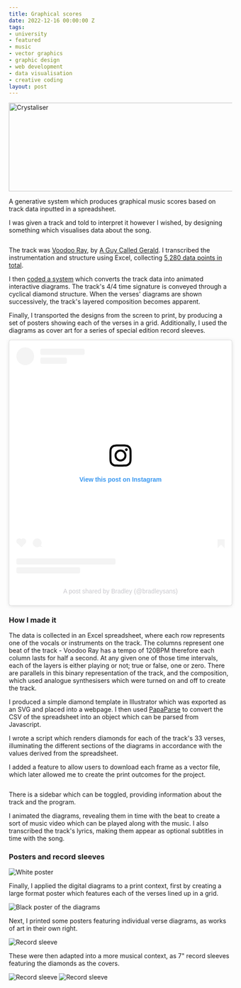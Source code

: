 ```yaml
---
title: Graphical scores
date: 2022-12-16 00:00:00 Z
tags:
- university
- featured
- music
- vector graphics
- graphic design
- web development
- data visualisation
- creative coding
layout: post
---
```


<img src="https://bradleysans.uk/projects/crystaliser/voodoo.png" height="200px" width="600px" alt="Crystaliser" class="featureImage">
    <p>A generative system which produces graphical music scores based on track data inputted in a spreadsheet.</p>
    <p>I was given a track and told to interpret it however I wished, by designing something which visualises data about
        the song.</p>
    <img src="/projects/crystaliser/verses.png" alt="">
    <p>The track was <a href="https://www.youtube.com/watch?v=wPLvWwMlnZU" class="iconLink">Voodoo Ray</a>, by <a href="https://en.wikipedia.org/wiki/A_Guy_Called_Gerald" class="iconLink">A Guy Called Gerald</a>. I transcribed the instrumentation and structure using Excel,
        collecting <a href="http://crystaliser.github.io/voodoo-ray.csv" class="iconLink">5,280 data points in total</a>.</p>
    <p>I then <a href="https://github.com/crystaliser/crystaliser.github.io" class="iconLink">coded a system</a> which converts the track data into animated interactive diagrams. The track's 4/4 time
        signature is conveyed through a cyclical diamond structure. When the verses' diagrams are shown successively,
        the track's layered composition becomes apparent.</p>
    <p>Finally, I transported the designs from the screen to print, by producing a set of posters showing each of the
        verses in a grid. Additionally, I used the diagrams as cover art for a series of special edition record sleeves.
    </p>
    <blockquote class="instagram-media" data-instgrm-captioned
        data-instgrm-permalink="https://www.instagram.com/p/CmSVymctKu8/?utm_source=ig_embed&amp;utm_campaign=loading"
        data-instgrm-version="14"
        style=" background:#FFF; border:0; border-radius:3px; box-shadow:0 0 1px 0 rgba(0,0,0,0.5),0 1px 10px 0 rgba(0,0,0,0.15); margin: 1px; max-width:540px; min-width:326px; padding:0; width:99.375%; width:-webkit-calc(100% - 2px); width:calc(100% - 2px);">
        <div style="padding:16px;"> <a
                href="https://www.instagram.com/p/CmSVymctKu8/?utm_source=ig_embed&amp;utm_campaign=loading"
                style=" background:#FFFFFF; line-height:0; padding:0 0; text-align:center; text-decoration:none; width:100%;"
                target="_blank">
                <div style=" display: flex; flex-direction: row; align-items: center;">
                    <div
                        style="background-color: #F4F4F4; border-radius: 50%; flex-grow: 0; height: 40px; margin-right: 14px; width: 40px;">
                    </div>
                    <div style="display: flex; flex-direction: column; flex-grow: 1; justify-content: center;">
                        <div
                            style=" background-color: #F4F4F4; border-radius: 4px; flex-grow: 0; height: 14px; margin-bottom: 6px; width: 100px;">
                        </div>
                        <div
                            style=" background-color: #F4F4F4; border-radius: 4px; flex-grow: 0; height: 14px; width: 60px;">
                        </div>
                    </div>
                </div>
                <div style="padding: 19% 0;"></div>
                <div style="display:block; height:50px; margin:0 auto 12px; width:50px;"><svg width="50px" height="50px"
                        viewBox="0 0 60 60" version="1.1" xmlns="https://www.w3.org/2000/svg"
                        xmlns:xlink="https://www.w3.org/1999/xlink">
                        <g stroke="none" stroke-width="1" fill="none" fill-rule="evenodd">
                            <g transform="translate(-511.000000, -20.000000)" fill="#000000">
                                <g>
                                    <path
                                        d="M556.869,30.41 C554.814,30.41 553.148,32.076 553.148,34.131 C553.148,36.186 554.814,37.852 556.869,37.852 C558.924,37.852 560.59,36.186 560.59,34.131 C560.59,32.076 558.924,30.41 556.869,30.41 M541,60.657 C535.114,60.657 530.342,55.887 530.342,50 C530.342,44.114 535.114,39.342 541,39.342 C546.887,39.342 551.658,44.114 551.658,50 C551.658,55.887 546.887,60.657 541,60.657 M541,33.886 C532.1,33.886 524.886,41.1 524.886,50 C524.886,58.899 532.1,66.113 541,66.113 C549.9,66.113 557.115,58.899 557.115,50 C557.115,41.1 549.9,33.886 541,33.886 M565.378,62.101 C565.244,65.022 564.756,66.606 564.346,67.663 C563.803,69.06 563.154,70.057 562.106,71.106 C561.058,72.155 560.06,72.803 558.662,73.347 C557.607,73.757 556.021,74.244 553.102,74.378 C549.944,74.521 548.997,74.552 541,74.552 C533.003,74.552 532.056,74.521 528.898,74.378 C525.979,74.244 524.393,73.757 523.338,73.347 C521.94,72.803 520.942,72.155 519.894,71.106 C518.846,70.057 518.197,69.06 517.654,67.663 C517.244,66.606 516.755,65.022 516.623,62.101 C516.479,58.943 516.448,57.996 516.448,50 C516.448,42.003 516.479,41.056 516.623,37.899 C516.755,34.978 517.244,33.391 517.654,32.338 C518.197,30.938 518.846,29.942 519.894,28.894 C520.942,27.846 521.94,27.196 523.338,26.654 C524.393,26.244 525.979,25.756 528.898,25.623 C532.057,25.479 533.004,25.448 541,25.448 C548.997,25.448 549.943,25.479 553.102,25.623 C556.021,25.756 557.607,26.244 558.662,26.654 C560.06,27.196 561.058,27.846 562.106,28.894 C563.154,29.942 563.803,30.938 564.346,32.338 C564.756,33.391 565.244,34.978 565.378,37.899 C565.522,41.056 565.552,42.003 565.552,50 C565.552,57.996 565.522,58.943 565.378,62.101 M570.82,37.631 C570.674,34.438 570.167,32.258 569.425,30.349 C568.659,28.377 567.633,26.702 565.965,25.035 C564.297,23.368 562.623,22.342 560.652,21.575 C558.743,20.834 556.562,20.326 553.369,20.18 C550.169,20.033 549.148,20 541,20 C532.853,20 531.831,20.033 528.631,20.18 C525.438,20.326 523.257,20.834 521.349,21.575 C519.376,22.342 517.703,23.368 516.035,25.035 C514.368,26.702 513.342,28.377 512.574,30.349 C511.834,32.258 511.326,34.438 511.181,37.631 C511.035,40.831 511,41.851 511,50 C511,58.147 511.035,59.17 511.181,62.369 C511.326,65.562 511.834,67.743 512.574,69.651 C513.342,71.625 514.368,73.296 516.035,74.965 C517.703,76.634 519.376,77.658 521.349,78.425 C523.257,79.167 525.438,79.673 528.631,79.82 C531.831,79.965 532.853,80.001 541,80.001 C549.148,80.001 550.169,79.965 553.369,79.82 C556.562,79.673 558.743,79.167 560.652,78.425 C562.623,77.658 564.297,76.634 565.965,74.965 C567.633,73.296 568.659,71.625 569.425,69.651 C570.167,67.743 570.674,65.562 570.82,62.369 C570.966,59.17 571,58.147 571,50 C571,41.851 570.966,40.831 570.82,37.631">
                                    </path>
                                </g>
                            </g>
                        </g>
                    </svg></div>
                <div style="padding-top: 8px;">
                    <div
                        style=" color:#3897f0; font-family:Arial,sans-serif; font-size:14px; font-style:normal; font-weight:550; line-height:18px;">
                        View this post on Instagram</div>
                </div>
                <div style="padding: 12.5% 0;"></div>
                <div style="display: flex; flex-direction: row; margin-bottom: 14px; align-items: center;">
                    <div>
                        <div
                            style="background-color: #F4F4F4; border-radius: 50%; height: 12.5px; width: 12.5px; transform: translateX(0px) translateY(7px);">
                        </div>
                        <div
                            style="background-color: #F4F4F4; height: 12.5px; transform: rotate(-45deg) translateX(3px) translateY(1px); width: 12.5px; flex-grow: 0; margin-right: 14px; margin-left: 2px;">
                        </div>
                        <div
                            style="background-color: #F4F4F4; border-radius: 50%; height: 12.5px; width: 12.5px; transform: translateX(9px) translateY(-18px);">
                        </div>
                    </div>
                    <div style="margin-left: 8px;">
                        <div
                            style=" background-color: #F4F4F4; border-radius: 50%; flex-grow: 0; height: 20px; width: 20px;">
                        </div>
                        <div
                            style=" width: 0; height: 0; border-top: 2px solid transparent; border-left: 6px solid #f4f4f4; border-bottom: 2px solid transparent; transform: translateX(16px) translateY(-4px) rotate(30deg)">
                        </div>
                    </div>
                    <div style="margin-left: auto;">
                        <div
                            style=" width: 0px; border-top: 8px solid #F4F4F4; border-right: 8px solid transparent; transform: translateY(16px);">
                        </div>
                        <div
                            style=" background-color: #F4F4F4; flex-grow: 0; height: 12px; width: 16px; transform: translateY(-4px);">
                        </div>
                        <div
                            style=" width: 0; height: 0; border-top: 8px solid #F4F4F4; border-left: 8px solid transparent; transform: translateY(-4px) translateX(8px);">
                        </div>
                    </div>
                </div>
                <div
                    style="display: flex; flex-direction: column; flex-grow: 1; justify-content: center; margin-bottom: 24px;">
                    <div
                        style=" background-color: #F4F4F4; border-radius: 4px; flex-grow: 0; height: 14px; margin-bottom: 6px; width: 224px;">
                    </div>
                    <div
                        style=" background-color: #F4F4F4; border-radius: 4px; flex-grow: 0; height: 14px; width: 144px;">
                    </div>
                </div>
            </a>
            <p
                style=" color:#c9c8cd; font-family:Arial,sans-serif; font-size:14px; line-height:17px; margin-bottom:0; margin-top:8px; overflow:hidden; padding:8px 0 7px; text-align:center; text-overflow:ellipsis; white-space:nowrap;">
                <a href="https://www.instagram.com/p/CmSVymctKu8/?utm_source=ig_embed&amp;utm_campaign=loading"
                    style=" color:#c9c8cd; font-family:Arial,sans-serif; font-size:14px; font-style:normal; font-weight:normal; line-height:17px; text-decoration:none;"
                    target="_blank">A post shared by Bradley (@bradleysans)</a>
            </p>
        </div>
    </blockquote>
    <h3 class="sectionHeader">How I made it</h3>
    <p>The data is collected in an Excel spreadsheet, where each row represents one of the vocals or instruments on the
        track. The columns represent one beat of the track - Voodoo Ray has a tempo of 120BPM therefore each column
        lasts for half a second. At any given one of those time intervals, each of the layers is either playing or not;
        true or false, one or zero. There are parallels in this binary representation of the track, and the composition,
        which used analogue synthesisers which were turned on and off to create the track.</p>
    <p>I produced a simple diamond template in Illustrator which was exported as an SVG and placed into a webpage. I
        then used <a href="https://www.papaparse.com" class="iconLink">PapaParse</a> to convert the CSV of the spreadsheet into an object
        which can be parsed from Javascript.</p>
    <p>I wrote a script which renders diamonds for each of the track's 33 verses, illuminating the different sections of
        the diagrams in accordance with the values derived from the spreadsheet.</p>
    <p>I added a feature to allow users to download each frame as a vector file, which later allowed me to create the
        print outcomes for the project.</p>
    <img src="/projects/crystaliser/web.png" alt="">
    <p>There is a sidebar which can be toggled, providing information about the track and the program.</p>
    <p>I animated the diagrams, revealing them in time with the beat to create a sort of music video which can be played
        along with the music. I also transcribed the track's lyrics, making them appear as optional subtitles in time
        with the song.</p>
    <h3 class="sectionHeader">Posters and record sleeves</h3>
    <img src="/projects/crystaliser/print.png" alt="White poster">
    <p>Finally, I applied the digital diagrams to a print context, first by creating a large format poster which
        features each of the verses lined up in a grid. </p>
    <img src="/projects/crystaliser/black.jpg" alt="Black poster of the diagrams">
    <p>Next, I printed some posters featuring individual verse diagrams, as works of art in their own right.</p>
    <img src="/projects/crystaliser/illustrator.png" alt="Record sleeve">
    <p>These were then adapted into a more musical context, as 7" record sleeves featuring the diamonds as the covers.
    </p>
    <img src="/projects/crystaliser/white.png" alt="Record sleeve">
    <img src="/projects/crystaliser/sleeve.jpg" alt="Record sleeve">
    <script async src="https://www.instagram.com/embed.js"></script>
